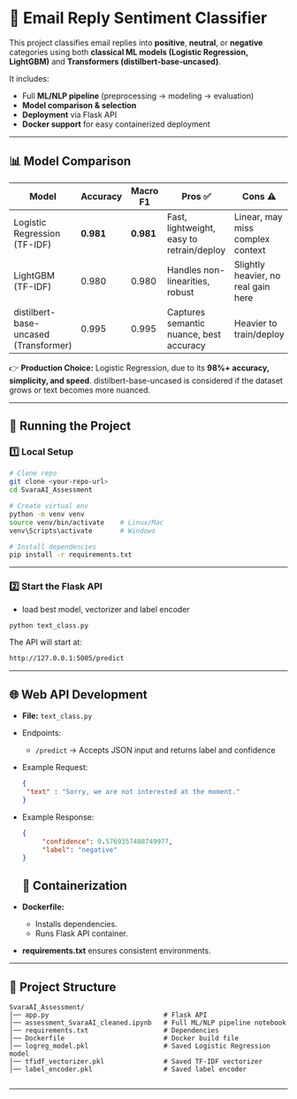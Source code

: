# 📧 Email Reply Sentiment Classifier

This project classifies email replies into **positive**, **neutral**, or **negative** categories using both **classical ML models (Logistic Regression, LightGBM)** and **Transformers (distilbert-base-uncased)**.  

It includes:  
- Full **ML/NLP pipeline** (preprocessing → modeling → evaluation)  
- **Model comparison & selection**  
- **Deployment** via Flask API  
- **Docker support** for easy containerized deployment  

---

## 📊 Model Comparison

| Model                  | Accuracy | Macro F1 | Pros ✅ | Cons ⚠️ |
|-------------------------|----------|----------|--------|---------|
| Logistic Regression (TF-IDF) | **0.981** | **0.981** | Fast, lightweight, easy to retrain/deploy | Linear, may miss complex context |
| LightGBM (TF-IDF)      | 0.980    | 0.980    | Handles non-linearities, robust | Slightly heavier, no real gain here |
| distilbert-base-uncased (Transformer)  | 0.995    | 0.995    | Captures semantic nuance, best accuracy | Heavier to train/deploy |

👉 **Production Choice:** Logistic Regression, due to its **98%+ accuracy, simplicity, and speed**. distilbert-base-uncased is considered if the dataset grows or text becomes more nuanced.  

---

## 🚀 Running the Project

### 1️⃣ Local Setup
```bash
# Clone repo
git clone <your-repo-url>
cd SvaraAI_Assessment

# Create virtual env
python -m venv venv
source venv/bin/activate    # Linux/Mac
venv\Scripts\activate       # Windows

# Install dependencies
pip install -r requirements.txt
```
---

### 2️⃣ Start the Flask API

- load best model, vectorizer and label encoder
```bash
python text_class.py
```
The API will start at:
```bash
http://127.0.0.1:5005/predict
```
---

## 🌐 Web API Development
- **File:** `text_class.py`
- Endpoints:
  - `/predict` → Accepts JSON input and returns label and confidence
- Example Request:
  ```json
  {
   "text" : "Sorry, we are not interested at the moment."
  } 
   ```
- Example Response:
  ```json
  {
       "confidence": 0.5769357408749977,
       "label": "negative"
  } 
   ```

  ## 🐳 Containerization
- **Dockerfile:**
  - Installs dependencies.
  - Runs Flask API container.
- **requirements.txt** ensures consistent environments.

---

## 📂 Project Structure  
```plaintext
SvaraAI_Assessment/
│── app.py                             # Flask API
│── assessment_SvaraAI_cleaned.ipynb   # Full ML/NLP pipeline notebook
│── requirements.txt                   # Dependencies
│── Dockerfile                         # Docker build file
│── logreg_model.pkl                   # Saved Logistic Regression model
│── tfidf_vectorizer.pkl               # Saved TF-IDF vectorizer
│── label_encoder.pkl                  # Saved label encoder


```
---
  

